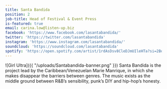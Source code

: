 ```yaml
---
title: Santa Bandida
position: 2
job-title: Head of Festival & Event Press
is-featured: true
email: carina.low@listen-up.biz
facebook: 'https://www.facebook.com/lasantabandida/'
twitter: 'https://twitter.com/lasantabandida'
instagram: 'https://www.instagram.com/lasantabandida/'
soundcloud: 'https://soundcloud.com/lasantabandida'
spotify: 'https://open.spotify.com/artist/1rdAsDsv8CleDJmUIleHTa?si=2BoPbot_T_KxlHBcV68vJg'
---
```

![Girl Ultra]({{ "/uploads/Santabandida-banner.png" }})
Santa Bandida is the project lead by the Caribbean/Venezuelan Marie Manrique, in which she makes disappear the barriers between genres. The music exists as the middle ground between R&B’s sensibility, punk’s DIY and hip-hop’s honesty.
